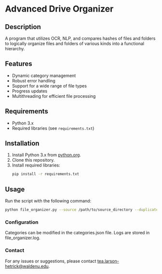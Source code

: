 # Advanced Drive Organizer

## Description
A program that utilizes OCR, NLP, and compares hashes of files and folders to logically organize files and folders of various kinds into a functional hierarchy.

## Features
- Dynamic category management
- Robust error handling
- Support for a wide range of file types
- Progress updates
- Multithreading for efficient file processing

## Requirements
- Python 3.x
- Required libraries (see `requirements.txt`)

## Installation
1. Install Python 3.x from [python.org](https://www.python.org/).
2. Clone this repository.
3. Install required libraries:
   ```bash
   pip install -r requirements.txt

## Usage
Run the script with the following command:

```bash
python file_organizer.py --source /path/to/source_directory --duplicates /path/to/duplicates_directory
```

### Configuration
Categories can be modified in the categories.json file.
Logs are stored in file_organizer.log.

### Contact
For any issues or suggestions, please contact [tea.larson-hetrick@waldenu.edu](mailto:tea.larson-hetrick@waldenu.edu).

